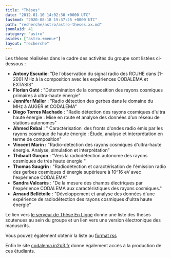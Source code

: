 ```yaml
---
title: "Thèses"
date: "2012-01-10 14:02:30 +0000 UTC"
lastmod: "2020-08-18 15:37:25 +0000 UTC"
path: "recherche/astro/astro-theses.xx.md"
joomlaid: 41
category: "astro"
asides: ["astro.+menu+"]
layout: "recherche"
---
```

Les thèses réalisées dans le cadre des activités du groupe sont listées ci-dessous :

*   **Antony Escudie**: "De l’observation du signal radio des RCUHE dans \[1-200\] MHz à la composition avec les expériences CODALEMA et EXTASIS"
*   **Florian Gaté** : "Détermination de la composition des rayons cosmiques primaires à ultra-haute énergie"
*   **Jennifer Maller** : "Radio détection des gerbes dans le domaine du MHz à AUGER et CODALEMA"
*   **Diego Torres Machado** : "Radio détection des rayons cosmiques d'ultra haute énergie : Mise en route et analyse des données d'un réseau de stations autonomes"
*   **Ahmed Rebai** : " Caractérisation  des fronts d'ondes radio émis par les rayons cosmique de haute énergie : Étude, analyse et interprétation en terme de composition"
*   **Vincent Marin :** "Radio-détection des rayons cosmiques d'ultra-haute énergie. Analyse, simulation et interprétation"
*   **Thibault Garçon** : "Vers la radiodétection autonome des rayons cosmiques de très haute énergie "
*   **Thomas Saugrin** : "Radiodétection et caractérisation de l'émission radio des gerbes cosmiques d'énergie supérieure à 10^16 eV avec l'expérience CODALEMA"
*   **Sandra Valcarès** : "De la mesure des champs électriques par l'expérience CODALEMA aux caractéristiques des rayons cosmiques."
*   **Arnaud Bellétoile** : "Développement et analyse des données d'une expérience de radiodétection des rayons cosmiques d'ultra haute énergie"

Le lien vers [le serveur de Thèse En Ligne](https://tel.archives-ouvertes.fr/search/index/?qa[text][]=auger+or+codalema+or+selfas&qa[structure_t][]=subatech&qa[docType_s][]=THESE&qa[text][]=&submit_advanced=Search&sort=producedDate_tdate+asc&rows=30) donne une liste des thèses soutenues au sein du groupe et un lien vers une version électronique des manuscrits.

Vous pouvez également obtenir la liste au [format rss](https://api.archives-ouvertes.fr/search/?q=%!t(MISSING)ext:%!c(MISSING)odalema%!O(MISSING)R%!a(MISSING)uger%!O(MISSING)R%!s(MISSING)elfas%20AND%!s(MISSING)tructure_t:subatech%!A(MISSING)ND%!d(MISSING)ocType_s:THESE%!&(MISSING)wt=rss)

Enfin le site [codalema.in2p3.fr](http://codalema.in2p3.fr/tags/thesis/) donne également accès à la production de ces étudiants.
